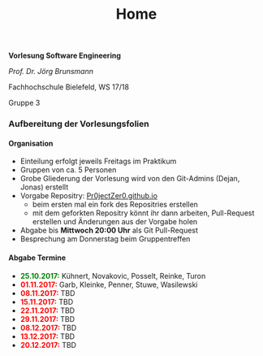 ﻿---
title: Home
---

**Vorlesung Software Engineering**

*Prof. Dr. Jörg Brunsmann*

Fachhochschule Bielefeld, WS 17/18

Gruppe 3

### Aufbereitung der Vorlesungsfolien

#### Organisation

* Einteilung erfolgt jeweils Freitags im Praktikum
* Gruppen von ca. 5 Personen
* Grobe Gliederung der Vorlesung wird von den Git-Admins (Dejan, Jonas) erstellt
* Vorgabe Repositry: [Pr0jectZer0.github.io](https://github.com/Pr0jectZer0/Pr0jectZer0.github.io)
	* beim ersten mal ein fork des Repositries erstellen
	* mit dem geforkten Repositry könnt ihr dann arbeiten, Pull-Request erstellen und Änderungen aus der Vorgabe holen
* Abgabe bis __Mittwoch 20:00 Uhr__ als Git Pull-Request
* Besprechung am Donnerstag beim Gruppentreffen

#### Abgabe Termine

* <span style="color:green">__25.10.2017:__</span> Kühnert, Novakovic, Posselt,  Reinke, Turon
* <span style="color:red">__01.11.2017:__</span> Garb, Kleinke, Penner, Stuwe, Wasilewski
* <span style="color:red">__08.11.2017:__</span> TBD
* <span style="color:red">__15.11.2017:__</span> TBD
* <span style="color:red">__22.11.2017:__</span> TBD
* <span style="color:red">__29.11.2017:__</span> TBD
* <span style="color:red">__08.12.2017:__</span> TBD
* <span style="color:red">__13.12.2017:__</span> TBD
* <span style="color:red">__20.12.2017:__</span> TBD